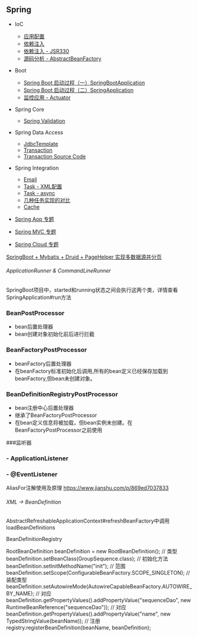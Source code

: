 Spring
-

- IoC
	- [应用配置](ioc/configuration.md) 
	- [依赖注入](ioc/dependency_injection.md)
	- [依赖注入 - JSR330](https://docs.spring.io/spring/docs/5.1.8.RELEASE/spring-framework-reference/core.html#beans-standard-annotations)
    - [源码分析 - AbstractBeanFactory](ioc/AbstractBeanFactory.md)

- Boot
    - [Spring Boot 启动过程（一）SpringBootApplication](boot/SpringBootApplication.md)
    - [Spring Boot 启动过程（二）SpringApplication](boot/SpringApplication.md)
    - [监控应用 - Actuator](boot/actuator.md)

- Spring Core
    - [Spring Validation](core/validation.md)

- Spring Data Access
    - [JdbcTemplate](data-access/JdbcTemplate.md)
    - [Transaction](data-access/transaction.md)
    - [Transaction Source Code](data-access/transaction_sc.md)

- Spring Integration
    - [Email](integration/email.md)
	- [Task - XML配置](task/task_xml.md)
	- [Task - async](task/async.md)
	- [几种任务实现的对比](https://blog.csdn.net/wqh8522/article/details/79224290)
	- [Cache](integration/cache.md)

- [Spring Aop 专题](aop/README.md)
- [Spring MVC 专题](web/README.md)
- [Spring Cloud 专题](cloud/README.md)


[SpringBoot + Mybatis + Druid + PageHelper 实现多数据源并分页](https://www.cnblogs.com/xuwujing/p/8964927.html)


###### ApplicationRunner & CommandLineRunner

SpringBoot项目中，started和running状态之间会执行这两个类，详情查看SpringApplication#run方法





### BeanPostProcessor

- bean后置处理器
- bean创建对象初始化前后进行拦截

### BeanFactoryPostProcessor

- beanFactory后置处理器
- 在beanFactory标准初始化后调用,所有的bean定义已经保存加载到beanFactory,但bean未创建对象。

### BeanDefinitionRegistryPostProcessor

- bean注册中心后置处理器
- 继承了BeanFactoryPostProcessor
- 在bean定义信息将被加载，但bean实例未创建。在BeanFactoryPostProcessor之前使用

###监听器

### - ApplicationListener

### - @EventListener

AliasFor注解使用及原理
https://www.jianshu.com/p/869ed7037833

###### XML -> BeanDefinition

AbstractRefreshableApplicationContext#refreshBeanFactory中调用loadBeanDefinitions

BeanDefinitionRegistry

RootBeanDefinition beanDefinition = new RootBeanDefinition();
// 类型
beanDefinition.setBeanClass(GroupSequence.class);
// 初始化方法
beanDefinition.setInitMethodName("init");
// 范围
beanDefinition.setScope(ConfigurableBeanFactory.SCOPE_SINGLETON);
// 装配类型
beanDefinition.setAutowireMode(AutowireCapableBeanFactory.AUTOWIRE_BY_NAME);
// 对应 <property name="" ref="">
beanDefinition.getPropertyValues().addPropertyValue("sequenceDao", new RuntimeBeanReference("sequenceDao"));
// 对应 <property name="" value="">
beanDefinition.getPropertyValues().addPropertyValue("name", new TypedStringValue(beanName));
// 注册
registry.registerBeanDefinition(beanName, beanDefinition);
